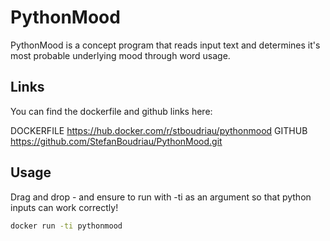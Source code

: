 # PythonMood

PythonMood is a concept program that reads input text and determines it's most probable underlying mood through word usage.

## Links

You can find the dockerfile and github links here:

DOCKERFILE https://hub.docker.com/r/stboudriau/pythonmood
GITHUB https://github.com/StefanBoudriau/PythonMood.git

## Usage

Drag and drop - and ensure to run with -ti as an argument so that python inputs can work correctly!

```bash
docker run -ti pythonmood
```
